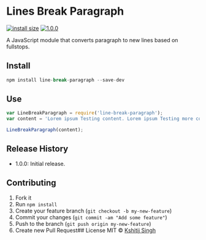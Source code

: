 Lines Break Paragraph
=============
[![install size](https://packagephobia.now.sh/badge?p=line-break-paragraph)](https://packagephobia.now.sh/result?p=line-break-paragraph)
[![1.0.0](https://img.shields.io/github/package-json/v/badges/shields.svg)](https://github.com/singhkshitij/line-break-paragraph)

A JavaScript module that converts paragraph to new lines based on fullstops.

## Install
```js
npm install line-break-paragraph --save-dev
```
## Use
```js
var LineBreakParagraph = require('line-break-paragraph');
var content = 'Lorem ipsum Testing content. Lorem ipsum Testing more content';

LineBreakParagraph(content);
```
## Release History
* 1.0.0: Initial release.

## Contributing
1. Fork it
2. Run `npm install`
4. Create your feature branch (`git checkout -b my-new-feature`)
5. Commit your changes (`git commit -am "Add some feature"`)
6. Push to the branch (`git push origin my-new-feature`)
7. Create new Pull Request## License
MIT © [Kshitij Singh](http://github.com/singhkshitij)
